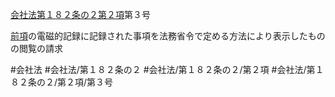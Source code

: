[会社法第１８２条の２第２項](会社法＿＿＿＿第１８２条の２第２項)第３号

[前項](会社法＿＿＿＿第１８２条の２第１項)の電磁的記録に記録された事項を法務省令で定める方法により表示したものの閲覧の請求


#会社法
#会社法/第１８２条の２
#会社法/第１８２条の２/第２項
#会社法/第１８２条の２/第２項/第３号
